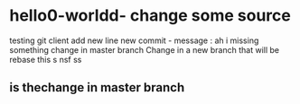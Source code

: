 # hello0-worldd- change some source
testing git client
add new line
new commit - message : ah i missing something
change in master branch
Change in a new branch that will be rebase
this s nsf ss
## is thechange in master branch
